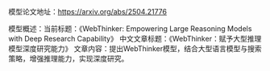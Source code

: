 模型论文地址：https://arxiv.org/abs/2504.21776

模型概述：当前标题：《WebThinker: Empowering Large Reasoning Models with Deep Research Capability》
中文文章标题：《WebThinker：赋予大型推理模型深度研究能力》
文章内容：提出WebThinker模型，结合大型语言模型与搜索策略，增强推理能力，实现深度研究。
